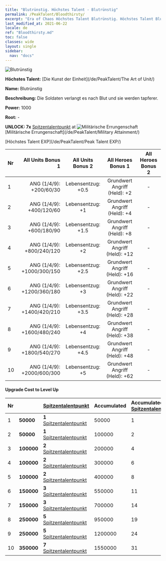```yaml
---
title: "Blutrünstig. Höchstes Talent - Blutrünstig"
permalink: /PeakTalent/Bloodthirsty/
excerpt: "Era of Chaos Höchstes Talent Blutrünstig. Höchstes Talent Blutrünstig. Blutrünstig"
last_modified_at: 2021-06-22
locale: de
ref: "Bloodthirsty.md"
toc: false
classes: wide
layout: single
sidebar:
  nav: "docs"
---
```


  ![Blutrünstig](/images/pt/talent_2005.png)

  **Höchstes Talent:** [Die Kunst der Einheit](/de/PeakTalent/The Art of Unit/)

  **Name:** Blutrünstig

  **Beschreibung:** Die Soldaten verlangt es nach Blut und sie werden tapferer.

  **Power:** 1000

  **Root:** -

  **UNLOCK: 7x** [Spitzentalentpunkt](/ItemsDE/con_934/) at ![Militärische Errungenschaft](/images/pt/talent_2006.png) [Militärische Errungenschaft](/de/PeakTalent/Military Attainment/)

  [Höchstes Talent EXP](/de/PeakTalent/Peak Talent EXP/)

  | Nr | All Units Bonus 1 | All Units Bonus 2 | All Heroes Bonus 1 | All Heroes Bonus 2 |
  |:---|--------------:|:-------------:|:-------------:|:-------------:|
  | 1 | ANG (1/4/9): +200/60/30 | Lebensentzug: +0.5 | Grundwert Angriff (Held): +2 | - |
  | 2 | ANG (1/4/9): +400/120/60 | Lebensentzug: +1 | Grundwert Angriff (Held): +4 | - |
  | 3 | ANG (1/4/9): +600/180/90 | Lebensentzug: +1.5 | Grundwert Angriff (Held): +8 | - |
  | 4 | ANG (1/4/9): +800/240/120 | Lebensentzug: +2 | Grundwert Angriff (Held): +12 | - |
  | 5 | ANG (1/4/9): +1000/300/150 | Lebensentzug: +2.5 | Grundwert Angriff (Held): +16 | - |
  | 6 | ANG (1/4/9): +1200/360/180 | Lebensentzug: +3 | Grundwert Angriff (Held): +22 | - |
  | 7 | ANG (1/4/9): +1400/420/210 | Lebensentzug: +3.5 | Grundwert Angriff (Held): +28 | - |
  | 8 | ANG (1/4/9): +1600/480/240 | Lebensentzug: +4 | Grundwert Angriff (Held): +38 | - |
  | 9 | ANG (1/4/9): +1800/540/270 | Lebensentzug: +4.5 | Grundwert Angriff (Held): +48 | - |
  | 10 | ANG (1/4/9): +2000/600/300 | Lebensentzug: +5 | Grundwert Angriff (Held): +62 | - |


#### Upgrade Cost to Level Up

  | Nr | <i class="fas fa-coins"/> | [Spitzentalentpunkt](/ItemsDE/con_934/) | Accumulated <i class="fas fa-coins"/> | Accumulated [Spitzentalentpunkt](/ItemsDE/con_934/) |
  |:---|:--------------|:-------------|:-------------|:-------------|
  | 1 | **50000** | **1** [Spitzentalentpunkt](/ItemsDE/con_934/) | 50000 | 1 |
  | 2 | **50000** | **1** [Spitzentalentpunkt](/ItemsDE/con_934/) | 100000 | 2 |
  | 3 | **100000** | **2** [Spitzentalentpunkt](/ItemsDE/con_934/) | 200000 | 4 |
  | 4 | **100000** | **2** [Spitzentalentpunkt](/ItemsDE/con_934/) | 300000 | 6 |
  | 5 | **100000** | **2** [Spitzentalentpunkt](/ItemsDE/con_934/) | 400000 | 8 |
  | 6 | **150000** | **3** [Spitzentalentpunkt](/ItemsDE/con_934/) | 550000 | 11 |
  | 7 | **150000** | **3** [Spitzentalentpunkt](/ItemsDE/con_934/) | 700000 | 14 |
  | 8 | **250000** | **5** [Spitzentalentpunkt](/ItemsDE/con_934/) | 950000 | 19 |
  | 9 | **250000** | **5** [Spitzentalentpunkt](/ItemsDE/con_934/) | 1200000 | 24 |
  | 10 | **350000** | **7** [Spitzentalentpunkt](/ItemsDE/con_934/) | 1550000 | 31 |
